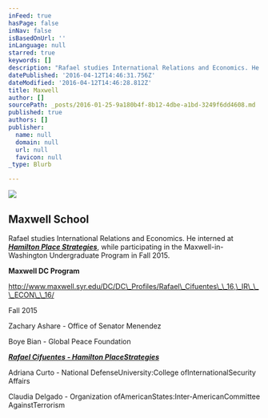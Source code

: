 ```yaml
---
inFeed: true
hasPage: false
inNav: false
isBasedOnUrl: ''
inLanguage: null
starred: true
keywords: []
description: "Rafael studies International Relations and Economics. He interned at Hamilton Place Strategies, \_ while participating in the Maxwell-in-Washington Undergraduate Program in Fall 2015."
datePublished: '2016-04-12T14:46:31.756Z'
dateModified: '2016-04-12T14:46:28.812Z'
title: Maxwell
author: []
sourcePath: _posts/2016-01-25-9a180b4f-8b12-4dbe-a1bd-3249f6dd4608.md
published: true
authors: []
publisher:
  name: null
  domain: null
  url: null
  favicon: null
_type: Blurb

---
```

![](https://s3-us-west-2.amazonaws.com/the-grid-img/p/e65066f4c8f61fea5fa59eb263ea74e1c5252362.jpg)

## Maxwell School 

Rafael studies International Relations and Economics. He interned at [_**Hamilton Place Strategies**_][0],   while participating in the Maxwell-in-Washington Undergraduate Program in Fall 2015\.

**Maxwell DC Program**

http://www.maxwell.syr.edu/DC/DC\_Profiles/Rafael\_Cifuentes\_\_16,\_IR\_\_\_ECON\_\_16/

Fall 2015 

Zachary Ashare - Office of Senator Menendez

Boye Bian - Global Peace Foundation

**_[Rafael Cifuentes - Hamilton PlaceStrategies][0]_**

Adriana Curto - National DefenseUniversity:College ofInternationalSecurity Affairs

Claudia Delgado - Organization ofAmericanStates:Inter-AmericanCommittee AgainstTerrorism

[0]: https://thegrid.ai/rcgliv/hamilton-place/